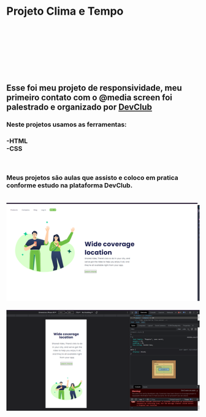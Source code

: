 <h1>Projeto Clima e Tempo <h1>
<br>
<br>
<br>
<h2> Esse foi meu projeto de responsividade, meu primeiro contato com o @media screen foi palestrado e organizado por <a href="https://rodolfomori.com.br/devclub">DevClub</a></h2>

<h3> Neste projetos usamos as ferramentas:<h3>
-HTML
<br>
-CSS
<br>

<br>
<br>
<p>Meus projetos são aulas que assisto e coloco em pratica conforme estudo na plataforma DevClub.</p>

<br>
<img src="https://github.com/LucCortezDev/DevClub/blob/main/DevClub0/Desafio/image1responsividade.png?raw=true">
<br>
<br>
<img src="https://github.com/LucCortezDev/DevClub/blob/main/DevClub0/Desafio/image2responsiva.png?raw=true">
<br>


